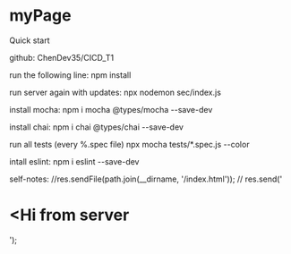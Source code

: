 # myPage

Quick start

github:
ChenDev35/CICD_T1

run the following line:
npm install

run server again with updates:
npx nodemon sec/index.js

install mocha:
npm i mocha @types/mocha --save-dev

install chai:
npm i chai @types/chai --save-dev

run all tests (every %.spec file)
npx mocha tests/*.spec.js --color

intall eslint:
npm i eslint --save-dev

self-notes:
//res.sendFile(path.join(__dirname, '/index.html'));
// res.send('<h1><Hi from server</h1>');

